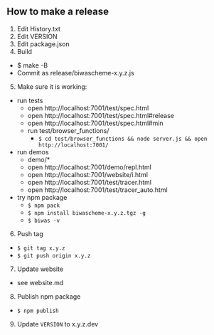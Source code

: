 ## How to make a release

1. Edit History.txt
2. Edit VERSION
3. Edit package.json
4. Build
  - $ make -B
  - Commit as release/biwascheme-x.y.z.js
5. Make sure it is working:
  - run tests
    - open http://localhost:7001/test/spec.html
    - open http://localhost:7001/test/spec.html#release
    - open http://localhost:7001/test/spec.html#min
    - run test/browser_functions/
      - `$ cd test/browser_functions && node server.js && open http://localhost:7001/`
  - run demos
    - demo/*
    - open http://localhost:7001/demo/repl.html
    - open http://localhost:7001/website/i.html
    - open http://localhost:7001/test/tracer.html
    - open http://localhost:7001/test/tracer_auto.html
  - try npm package
    - `$ npm pack`
    - `$ npm install biwascheme-x.y.z.tgz -g`
    - `$ biwas -v`
6. Push tag
  - `$ git tag x.y.z`
  - `$ git push origin x.y.z`
7. Update website
  - see website.md
8. Publish npm package
  - `$ npm publish`
9. Update `VERSION` to x.y.z.dev
